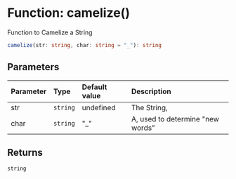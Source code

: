 # Function: camelize()

Function to Camelize a String

```ts
camelize(str: string, char: string = "_"): string
```

## Parameters

| Parameter | Type     | Default value | Description                      |
| :-------- | :------- | :------------ | :------------------------------- |
| str       | `string` | undefined     | The String,                      |
| char      | `string` | "\_"          | A, used to determine "new words" |

## Returns

`string`
